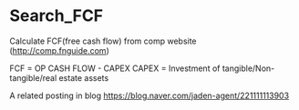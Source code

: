 # Search_FCF
Calculate FCF(free cash flow) from comp website (http://comp.fnguide.com)

FCF = OP CASH FLOW - CAPEX
CAPEX = Investment of tangible/Non-tangible/real estate assets

A related posting in blog
https://blog.naver.com/jaden-agent/221111113903
